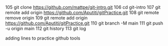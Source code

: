 105 git clone https://github.com/mattpe/git-intro.git
106 cd git-intro
107 git remote add origin https://github.com/Aputiti/gitPractice.git
108 git remote remove origin
109 git remote add origin https://github.com/Aputiti/gitPractice.git
110 git branch -M main
111 git push -u origin main
112 git history
113 git log

adding lines to practice github tools
